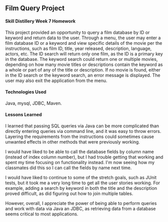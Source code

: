 ## Film Query Project

#### Skill Distillery Week 7 Homework

This project provided an opportunity to query a film database by ID or keyword and return data to the user. Through a menu, the user may enter a film database ID or a keyword and view specific details of the movie per the instructions, such as film ID, title, year released, description, language, actors, etc. The ID search will return only one film, as the ID is a primary key in the database. The keyword search could return one or multiple movies, depending on how many movie titles or descriptions contain the keyword as a whole or part of any of the title or description. If no movie is found, either in the ID search or the keyword search, an error message is displayed. The user may also exit the application from the menu.

#### Technologies Used
Java, mysql, JDBC, Maven.

#### Lessons Learned
I learned that passing SQL queries via Java can be more complicated than directly entering queries via command line, and it was easy to throw errors. Layering the requirements from the instructions could sometimes cause unwanted effects in other methods that were previously working. 

I would have liked to be able to call the database fields by column name (instead of index column number), but I had trouble getting that working and spent my time focusing on functionality instead. I'm now seeing how my classmates did this so I can call the fields by name next time.

I would have liked to continue to some of the stretch goals, such as JUnit tests, but it took me a very long time to get all the user stories working. For example, adding a search by keyword in both the title and the description proved difficult, as did figuring out how to join multiple tables.

However, overall, I appreciate the power of being able to perform queries and work with data via Java an JDBC, as retrieving data from a database seems critical to most applications.
